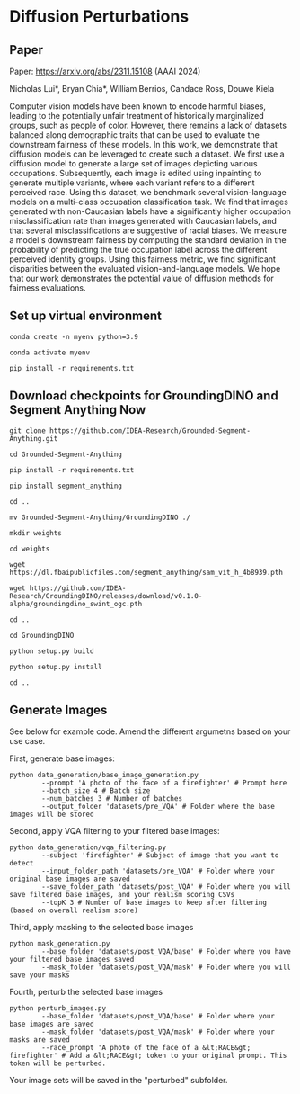 # Diffusion Perturbations

## Paper ##

Paper: https://arxiv.org/abs/2311.15108 (AAAI 2024)

Nicholas Lui*, Bryan Chia*, William Berrios, Candace Ross, Douwe Kiela

Computer vision models have been known to encode harmful biases, leading to the potentially unfair treatment of historically marginalized groups, such as people of color. However, there remains a lack of datasets balanced along demographic traits that can be used to evaluate the downstream fairness of these models. In this work, we demonstrate that diffusion models can be leveraged to create such a dataset. We first use a diffusion model to generate a large set of images depicting various occupations. Subsequently, each image is edited using inpainting to generate multiple variants, where each variant refers to a different perceived race. Using this dataset, we benchmark several vision-language models on a multi-class occupation classification task. We find that images generated with non-Caucasian labels have a significantly higher occupation misclassification rate than images generated with Caucasian labels, and that several misclassifications are suggestive of racial biases. We measure a model's downstream fairness by computing the standard deviation in the probability of predicting the true occupation label across the different perceived identity groups. Using this fairness metric, we find significant disparities between the evaluated vision-and-language models. We hope that our work demonstrates the potential value of diffusion methods for fairness evaluations.

## Set up virtual environment ##
`conda create -n myenv python=3.9`

`conda activate myenv`

`pip install -r requirements.txt`

## Download checkpoints for GroundingDINO and Segment Anything Now ##
`git clone https://github.com/IDEA-Research/Grounded-Segment-Anything.git`

`cd Grounded-Segment-Anything`

`pip install -r requirements.txt`

`pip install segment_anything`

`cd ..`

`mv Grounded-Segment-Anything/GroundingDINO ./`

`mkdir weights`

`cd weights`

`wget https://dl.fbaipublicfiles.com/segment_anything/sam_vit_h_4b8939.pth`

`wget https://github.com/IDEA-Research/GroundingDINO/releases/download/v0.1.0-alpha/groundingdino_swint_ogc.pth`

`cd ..`

`cd GroundingDINO`

`python setup.py build`

`python setup.py install`

`cd ..`

## Generate Images ##

See below for example code. Amend the different argumetns based on your use case.

First, generate base images:

```
python data_generation/base_image_generation.py
        --prompt 'A photo of the face of a firefighter' # Prompt here
        --batch_size 4 # Batch size
        --num_batches 3 # Number of batches
        --output_folder 'datasets/pre_VQA' # Folder where the base images will be stored
```

Second, apply VQA filtering to your filtered base images:

```
python data_generation/vqa_filtering.py
        --subject 'firefighter' # Subject of image that you want to detect
        --input_folder_path 'datasets/pre_VQA' # Folder where your original base images are saved
        --save_folder_path 'datasets/post_VQA' # Folder where you will save filtered base images, and your realism scoring CSVs
        --topK 3 # Number of base images to keep after filtering (based on overall realism score)
```

Third, apply masking to the selected base images

```
python mask_generation.py
        --base_folder 'datasets/post_VQA/base' # Folder where you have your filtered base images saved
        --mask_folder 'datasets/post_VQA/mask' # Folder where you will save your masks
```

Fourth, perturb the selected base images

```
python perturb_images.py
        --base_folder 'datasets/post_VQA/base' # Folder where your base images are saved
        --mask_folder 'datasets/post_VQA/mask' # Folder where your masks are saved
        --race_prompt 'A photo of the face of a &lt;RACE&gt; firefighter' # Add a &lt;RACE&gt; token to your original prompt. This token will be perturbed.
```

Your image sets will be saved in the "perturbed" subfolder.
